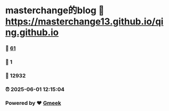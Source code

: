 # masterchange的blog :link: https://masterchange13.github.io/qing.github.io 
### :page_facing_up: [61](https://masterchange13.github.io/qing.github.io/tag.html) 
### :speech_balloon: 1 
### :hibiscus: 12932 
### :alarm_clock: 2025-06-01 12:15:04 
### Powered by :heart: [Gmeek](https://github.com/Meekdai/Gmeek)
